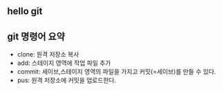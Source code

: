 ## hello git

## git 명령어 요약

- clone: 원격 저장소 복사
- add: 스테이지 영역에 작업 파일 추가
- commit: 세이브,스테이지 영역의 파일을 가지고 커밋(=세이브)를 만들 수 있다.
- pus: 원격 저장소에 커밋을 업로드한다.
